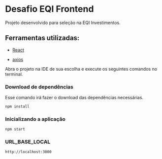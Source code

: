 # Desafio EQI Frontend

Projeto desenvolvido para seleção na EQI Investimentos.

## Ferramentas utilizadas:

* [React](https://reactjs.org/tutorial/tutorial.html)

* [axios](https://www.npmjs.com/package/axios)

Abra o projeto na IDE de sua escolha e execute os seguintes comandos no terminal.

### Download de dependências

Esse comando irá fazer o download das dependências necessárias.

```bash
npm install
```
### Inicializando a aplicação

```bash
npm start
```

### URL_BASE_LOCAL 

`http://localhost:3000`
